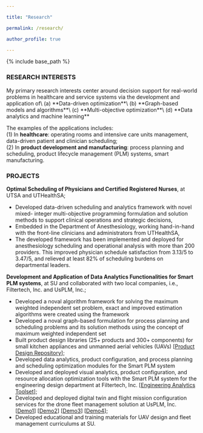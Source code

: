 ```yaml
---

title: "Research"

permalink: /research/

author_profile: true

---
```



{% include base_path %}

<H3>RESEARCH INTERESTS</H3>
My primary research interests center around decision support for real-world problems in healthcare and service systems 
via the development and application of\
(a) **Data-driven optimization**\
(b) **Graph-based models and algorithms**\
(c) **Multi-objective optimization**\
(d) **Data analytics and machine learning**

The examples of the applications includes:\
(1) In **healthcare**: operating rooms and intensive care units management, data-driven patient and clinician scheduling;\
(2) In **product development and manufacturing**: process planning and scheduling, product lifecycle management (PLM) systems, smart manufacturing.

<H3>PROJECTS</H3>


**Optimal Scheduling of Physicians and Certified Registered Nurses**, at
UTSA and UTHealthSA;
- Developed data-driven scheduling and analytics framework with novel mixed-
integer multi-objective programming formulation and solution methods to support clinical operations and strategic decisions,
- Embedded in the Department of Anesthesiology, working hand-in-hand with
the front-line clinicians and administrators from UTHealthSA,
- The developed framework has been implemented and deployed for anesthesiology scheduling and operational analysis with more than 200 providers. This
improved physician schedule satisfaction from 3.13/5 to 3.47/5, and relieved at
least 82% of scheduling burdens on departmental leaders.


**Development and Application of Data Analytics Functionalities for Smart PLM systems**, at SU and collaborated with two local companies, i.e., Filtertech, Inc. and UsPLM, Inc.;
- Developed a noval algorithm framework for solving the maximum weighted independent set problem, 
exact and improved estimation algorithms were created using the framework
- Developed a noval graph-based formulation for process planning and scheduling problems and its solution methods
using the concept of maximum weighted independent set
- Built product design libraries (25+ products and 300+ components) for small
kitchen appliances and unmanned aerial vehicles (UAVs) 
[<a href="https://www.youtube.com/watch?v=IOUOeyWYNPg&t=8s">Product Design Repository</a>];
- Developed data analytics, product configuration, and process planning and
scheduling optimization modules for the Smart PLM system
- Developed and deployed visual analytics, product configuration, and resource
allocation optimization tools with the Smart PLM system for the engineering
design department at Filtertech, Inc. [<a href="https://www.youtube.com/watch?v=dCntEIeN4oc">Engineering Analytics Toolset</a>];
- Developed and deployed digital twin and flight mission configuration services
for the drone fleet management solution at UsPLM, Inc. 
[<a href="https://www.youtube.com/watch?v=jhsvqWByD-g">Demo1</a>]
[<a href="https://www.youtube.com/watch?v=rgsTScrZLJ0">Demo2</a>]
[<a href="https://www.youtube.com/watch?v=PCRxlNHMESQ">Demo3</a>]
[<a href="https://www.youtube.com/watch?v=pvT9TPI4Lyk">Demo4</a>];
- Developed educational and training materials for UAV design and fleet management curriculums at SU.



